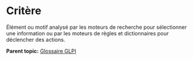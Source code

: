 Critère
=======

Élément ou motif analysé par les moteurs de recherche pour sélectionner
une information ou par les moteurs de règles et dictionnaires pour
déclencher des actions.

**Parent topic:** [Glossaire GLPI](../../glpi/glossary.html)
